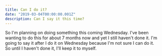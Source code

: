 ```yaml
---
title: Can I do it?
date: "2019-03-04T00:00:00.001Z"
description: Can I say it this time?
---
```


So I'm planning on doing something this coming Wednesday. I've been wanting to do this for about 7 months now and yet I still haven't done it. I'm going to say it after I do it on Wednesday because I'm not sure I can do it. So until I haven't done it, I'll keep it to myself.